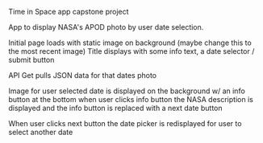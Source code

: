 Time in Space app capstone project

App to display NASA's APOD photo by user date selection.

Initial page loads with static image on background (maybe change this to the most recent image)
Title displays with some info text, a date selector / submit button

API Get pulls JSON data for that dates photo

Image for user selected date is displayed on the background w/ an info button at the bottom
when user clicks info button the NASA description is displayed and the info button is replaced
with a next date button

When user clicks next button the date picker is redisplayed for user to select another date
